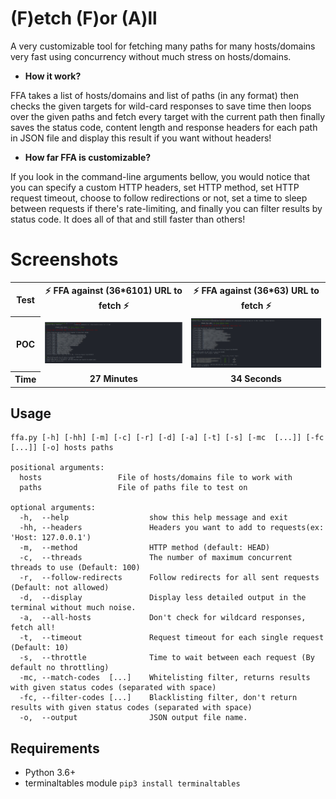 # (F)etch (F)or (A)ll
A very customizable tool for fetching many paths for many hosts/domains very fast using concurrency without much stress on hosts/domains.

- **How it work?**

FFA takes a list of hosts/domains and list of paths (in any format) then checks the given targets for wild-card responses to save time then loops over the given paths and fetch every target with the current path then finally saves the status code, content length and response headers for each path in JSON file and display this result if you want without headers!

- **How far FFA is customizable?**

If you look in the command-line arguments bellow, you would notice that you can specify a custom HTTP headers, set HTTP method, set HTTP request timeout, choose to follow redirections or not, set a time to sleep between requests if there's rate-limiting, and finally you can filter results by status code. It does all of that and still faster than others!

# Screenshots
<table>
  <tr>
  <th>Test</th>
    <th><center>⚡ <b>FFA against (36*6101) URL to fetch</b> ⚡ </center></th>
    <th><center>⚡ <b>FFA against (36*63) URL to fetch</b> ⚡</center></th>
  </tr>
  <tr>
  <th>POC</th>
    <td><img src="Screenshot1.png"></td>
    <td><img src="Screenshot2.png"></td>
    <!-- Wanted to put a picture of meg to compare ahahahaa-->
  </tr>
  <tr>
  <th>Time</th>
    <td><center><b>27 Minutes</b></center></td>
    <td><center><b>34 Seconds</center></b></td>
  </tr>
</table>

## Usage
```
ffa.py [-h] [-hh] [-m] [-c] [-r] [-d] [-a] [-t] [-s] [-mc  [...]] [-fc  [...]] [-o] hosts paths

positional arguments:
  hosts                 File of hosts/domains file to work with
  paths                 File of paths file to test on

optional arguments:
  -h,  --help                  show this help message and exit
  -hh, --headers               Headers you want to add to requests(ex: 'Host: 127.0.0.1')
  -m,  --method                HTTP method (default: HEAD)
  -c,  --threads               The number of maximum concurrent threads to use (Default: 100)
  -r,  --follow-redirects      Follow redirects for all sent requests (Default: not allowed)
  -d,  --display               Display less detailed output in the terminal without much noise.
  -a,  --all-hosts             Don't check for wildcard responses, fetch all!
  -t,  --timeout               Request timeout for each single request (Default: 10)
  -s,  --throttle              Time to wait between each request (By default no throttling)
  -mc, --match-codes  [...]    Whitelisting filter, returns results with given status codes (separated with space)
  -fc, --filter-codes [...]    Blacklisting filter, don't return results with given status codes (separated with space)
  -o,  --output                JSON output file name.
```

## Requirements
- Python 3.6+
- terminaltables module `pip3 install terminaltables`
